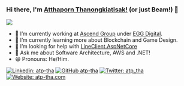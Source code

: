 ### Hi there, I'm [Atthaporn Thanongkiatisak!](https://www.atp-tha.com) (or just Beam!) 👋

![](https://komarev.com/ghpvc/?username=atp-tha&color=blue)

- 🔭 I’m currently working at [Ascend Group](https://www.ascendcorp.com/) under [EGG Digital](https://www.eggdigital.com).
- 🌱 I’m currently learning more about Blockchain and Game Design.
- 🤔 I’m looking for help with [LineClient.AspNetCore](https://github.com/atp-tha/LineClient.AspNetCore)
- 💬 Ask me about Software Architecture, AWS and .NET!
- 😄 Pronouns: He/Him.

[![Linkedin: atp-tha](https://img.shields.io/badge/atp--tha-blue?style=flat-square&logo=Linkedin&logoColor=white&link=https://www.linkedin.com/in/atp-tha/)](https://www.linkedin.com/in/atp-tha/)
[![GitHub atp-tha](https://img.shields.io/github/followers/atp-tha?label=follow&style=social)](https://github.com/atp-tha)
[![Twitter: atp_tha](https://img.shields.io/twitter/follow/atp_tha?style=social)](https://twitter.com/atp_tha)
[![Website: atp-tha.com](https://img.shields.io/badge/Website-atp--tha.com-blue)](https://www.atp-tha.com/)

<!--
**atp-tha/atp-tha** is a ✨ _special_ ✨ repository because its `README.md` (this file) appears on your GitHub profile.

- 👯 I’m looking to collaborate on ...
- 📫 How to reach me: ...
- ⚡ Fun fact: ...
-->
